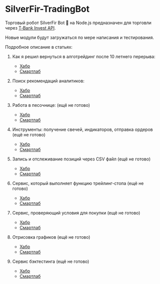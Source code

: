 # SilverFir-TradingBot
Торговый робот SilverFir Bot 🌲 на Node.js предназначен для торговли через [T‑Bank Invest API](https://russianinvestments.github.io/investAPI/swagger-ui/).

Новые модули будут загружаться по мере написания и тестирования. 



Подробное описание в статьях:

1. Как я решил вернуться в алготрейдинг после 10 летнего перерыва:
   * [Хабр](https://habr.com/ru/articles/846938/)
   * [Смартлаб](https://smart-lab.ru/mobile/topic/1068045/)
     
2. Поиск рекомендаций аналитиков: 
   * [Хабр](https://habr.com/ru/articles/849556/)
   * [Смартлаб](https://smart-lab.ru/mobile/users/empenoso/blog/)
   
3. Работа в песочнице: (ещё не готово)
   * [Хабр](https://habr.com/ru/users/empenoso/)
   * [Смартлаб](https://smart-lab.ru/mobile/users/empenoso/blog/)

4. Инструменты: получение свечей, индикаторов, отправка ордеров (ещё не готово)
   * [Хабр](https://habr.com/ru/users/empenoso/)
   * [Смартлаб](https://smart-lab.ru/mobile/users/empenoso/blog/)

5. Запись и отслеживание позиций через CSV файл (ещё не готово)
   * [Хабр](https://habr.com/ru/users/empenoso/)
   * [Смартлаб](https://smart-lab.ru/mobile/users/empenoso/blog/)

6. Сервис, который выполняет функцию трейлинг-стопа (ещё не готово)
   * [Хабр](https://habr.com/ru/users/empenoso/)
   * [Смартлаб](https://smart-lab.ru/mobile/users/empenoso/blog/)

7. Сервис, проверяющий условия для покупки (ещё не готово)
   * [Хабр](https://habr.com/ru/users/empenoso/)
   * [Смартлаб](https://smart-lab.ru/mobile/users/empenoso/blog/)

8. Отрисовка графиков (ещё не готово)
   * [Хабр](https://habr.com/ru/users/empenoso/)
   * [Смартлаб](https://smart-lab.ru/mobile/users/empenoso/blog/)

9. Сервис бэктестинга (ещё не готово)
   * [Хабр](https://habr.com/ru/users/empenoso/)
   * [Смартлаб](https://smart-lab.ru/mobile/users/empenoso/blog/)
